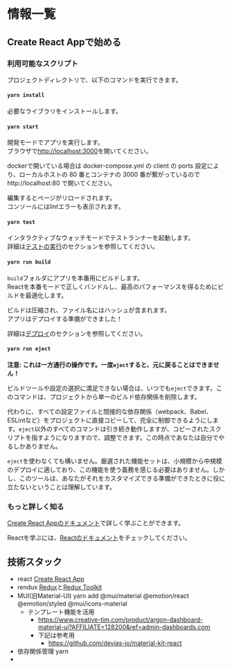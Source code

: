 # 情報一覧

## Create React Appで始める

### 利用可能なスクリプト

プロジェクトディレクトリで、以下のコマンドを実行できます。

#### `yarn install`

必要なライブラリをインストールします。

#### `yarn start`

開発モードでアプリを実行します。\
ブラウザで[http://localhost:3000](http://localhost:3000)を開いてください。  

dockerで開いている場合は docker-compose.yml の client の ports 設定により、ローカルホストの 80 番とコンテナの 3000 番が繋がっているので http://localhost:80 で開いてください。

編集するとページがリロードされます。\
コンソールにはlintエラーも表示されます。

#### `yarn test`

インタラクティブなウォッチモードでテストランナーを起動します。\
詳細は[テストの実行](https://facebook.github.io/create-react-app/docs/running-tests)のセクションを参照してください。

#### `yarn run build`

`build`フォルダにアプリを本番用にビルドします。\
Reactを本番モードで正しくバンドルし、最高のパフォーマンスを得るためにビルドを最適化します。

ビルドは圧縮され、ファイル名にはハッシュが含まれます。\
アプリはデプロイする準備ができました！

詳細は[デプロイ](https://facebook.github.io/create-react-app/docs/deployment)のセクションを参照してください。

#### `yarn run eject`

**注意: これは一方通行の操作です。一度`eject`すると、元に戻ることはできません！**

ビルドツールや設定の選択に満足できない場合は、いつでも`eject`できます。このコマンドは、プロジェクトから単一のビルド依存関係を削除します。

代わりに、すべての設定ファイルと間接的な依存関係（webpack、Babel、ESLintなど）をプロジェクトに直接コピーして、完全に制御できるようにします。`eject`以外のすべてのコマンドは引き続き動作しますが、コピーされたスクリプトを指すようになりますので、調整できます。この時点であなたは自分でやるしかありません。

`eject`を使わなくても構いません。厳選された機能セットは、小規模から中規模のデプロイに適しており、この機能を使う義務を感じる必要はありません。しかし、このツールは、あなたがそれをカスタマイズできる準備ができたときに役に立たないということは理解しています。

### もっと詳しく知る

[Create React Appのドキュメント](https://facebook.github.io/create-react-app/docs/getting-started)で詳しく学ぶことができます。

Reactを学ぶには、[Reactのドキュメント](https://reactjs.org/)をチェックしてください。


## 技術スタック
- react [Create React App](https://github.com/facebook/create-react-app)
- rendux [Redux](https://redux.js.org/)と[Redux Toolkit](https://redux-toolkit.js.org/)
- MUI(旧Material-UI) yarn add @mui/material @emotion/react @emotion/styled @mui/icons-material
  - テンプレート機能を活用
    - https://www.creative-tim.com/product/argon-dashboard-material-ui?AFFILIATE=128200&ref=admin-dashboards.com
    - 下記は参考用
      - https://github.com/devias-io/material-kit-react
- 依存関係管理 yarn
- 
